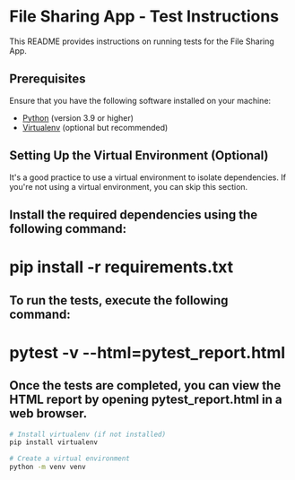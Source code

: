 # File Sharing App - Test Instructions

This README provides instructions on running tests for the File Sharing App.

## Prerequisites

Ensure that you have the following software installed on your machine:

- [Python](https://www.python.org/downloads/) (version 3.9 or higher)
- [Virtualenv](https://pypi.org/project/virtualenv/) (optional but recommended)

## Setting Up the Virtual Environment (Optional)

It's a good practice to use a virtual environment to isolate dependencies. If you're not using a virtual environment, you can skip this section.

## Install the required dependencies using the following command:

# pip install -r requirements.txt


## To run the tests, execute the following command:

# pytest -v --html=pytest_report.html


## Once the tests are completed, you can view the HTML report by opening pytest_report.html in a web browser.


```bash
# Install virtualenv (if not installed)
pip install virtualenv

# Create a virtual environment
python -m venv venv



